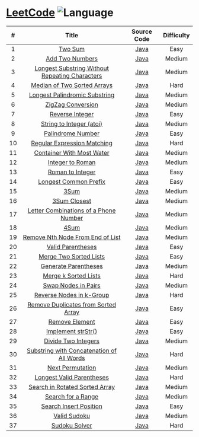 # [LeetCode](https://leetcode.com/problemset/all/) ![Language](https://img.shields.io/badge/language-java-orange.svg) 

| # | Title | Source Code | Difficulty |
|:---:|:---:|:---:|:---:|
| 1 | [Two Sum](https://leetcode.com/problems/two-sum/description/) | [Java](java/com/yangchd/leetcode/easy/TwoSum.java) | Easy |
| 2 | [Add Two Numbers](https://leetcode.com/problems/add-two-numbers/description/) | [Java](java/com/yangchd/leetcode/medium/AddTwoNumbers.java) | Medium |
| 3 | [Longest Substring Without Repeating Characters](https://leetcode.com/problems/longest-substring-without-repeating-characters/description/) | [Java](java/com/yangchd/leetcode/medium/LongestSubstringWithoutRepeatingCharacters.java) | Medium |
| 4 | [Median of Two Sorted Arrays](https://leetcode.com/problems/median-of-two-sorted-arrays/description/) | [Java](java/com/yangchd/leetcode/hard/MedianOfTwoSortedArrays.java) | Hard |
| 5 | [Longest Palindromic Substring](https://leetcode.com/problems/longest-palindromic-substring/description/) | [Java](java/com/yangchd/leetcode/medium/LongestPalindromicSubstring.java) | Medium |
| 6 | [ZigZag Conversion](https://leetcode.com/problems/zigzag-conversion/description/) | [Java](java/com/yangchd/leetcode/medium/ZigZagConversion.java) | Medium |
| 7 | [Reverse Integer](https://leetcode.com/problems/reverse-integer/description/) | [Java](java/com/yangchd/leetcode/easy/ReverseInteger.java) | Easy |
| 8 | [String to Integer (atoi)](https://leetcode.com/problems/string-to-integer-atoi/description/) | [Java](java/com/yangchd/leetcode/medium/StringToInteger.java) | Medium |
| 9 | [Palindrome Number](https://leetcode.com/problems/palindrome-number/description/) | [Java](java/com/yangchd/leetcode/easy/PalindromeNumber.java) | Easy |
| 10 | [Regular Expression Matching](https://leetcode.com/problems/regular-expression-matching/description/) | [Java](java/com/yangchd/leetcode/hard/RegularExpressionMatching.java) | Hard |
| 11 | [Container With Most Water](https://leetcode.com/problems/container-with-most-water/description/) | [Java](java/com/yangchd/leetcode/medium/ContainerWithMostWater.java) | Medium |
| 12 | [Integer to Roman](https://leetcode.com/problems/integer-to-roman/description/) | [Java](java/com/yangchd/leetcode/medium/IntegerToRoman.java) | Medium |
| 13 | [Roman to Integer](https://leetcode.com/problems/roman-to-integer/description/) | [Java](java/com/yangchd/leetcode/easy/RomanToInteger.java) | Easy |
| 14 | [Longest Common Prefix](https://leetcode.com/problems/longest-common-prefix/description/) | [Java](java/com/yangchd/leetcode/easy/LongestCommonPrefix.java) | Easy |
| 15 | [3Sum](https://leetcode.com/problems/3sum/description/) | [Java](java/com/yangchd/leetcode/medium/ThreeSum.java) | Medium |
| 16 | [3Sum Closest](https://leetcode.com/problems/3sum-closest/description/) | [Java](java/com/yangchd/leetcode/medium/ThreeSumClosest.java) | Medium |
| 17 | [Letter Combinations of a Phone Number](https://leetcode.com/problems/letter-combinations-of-a-phone-number/description/) | [Java](java/com/yangchd/leetcode/medium/LetterCombinationsOfAPhoneNumber.java) | Medium |
| 18 | [4Sum](https://leetcode.com/problems/4sum/description/) | [Java](java/com/yangchd/leetcode/medium/FourSum.java) | Medium |
| 19 | [Remove Nth Node From End of List](https://leetcode.com/problems/remove-nth-node-from-end-of-list/description/) | [Java](java/com/yangchd/leetcode/medium/RemoveNthNodeFromEndOfList.java) | Medium |
| 20 | [Valid Parentheses](https://leetcode.com/problems/valid-parentheses/description/) | [Java](java/com/yangchd/leetcode/easy/ValidParentheses.java) | Easy |
| 21 | [Merge Two Sorted Lists](https://leetcode.com/problems/merge-two-sorted-lists/description/) | [Java](java/com/yangchd/leetcode/easy/MergeTwoSortedLists.java) | Easy |
| 22 | [Generate Parentheses](https://leetcode.com/problems/generate-parentheses/description/) | [Java](java/com/yangchd/leetcode/medium/GenerateParentheses.java) | Medium |
| 23 | [Merge k Sorted Lists](https://leetcode.com/problems/merge-k-sorted-lists/description/) | [Java](java/com/yangchd/leetcode/hard/MergekSortedLists.java) | Hard |
| 24 | [Swap Nodes in Pairs](https://leetcode.com/problems/swap-nodes-in-pairs/description/) | [Java](java/com/yangchd/leetcode/medium/SwapNodesInPairs.java) | Medium |
| 25 | [Reverse Nodes in k-Group](https://leetcode.com/problems/reverse-nodes-in-k-group/description/) | [Java](java/com/yangchd/leetcode/hard/ReverseNodesInKGroup.java) | Hard |
| 26 | [Remove Duplicates from Sorted Array](https://leetcode.com/problems/remove-duplicates-from-sorted-array/description/) | [Java](java/com/yangchd/leetcode/easy/RemoveDuplicatesFromSortedArray.java) | Easy |
| 27 | [Remove Element](https://leetcode.com/problems/remove-element/description/) | [Java](java/com/yangchd/leetcode/easy/RemoveDuplicatesFromSortedArray.java) | Easy |
| 28 | [Implement strStr()](https://leetcode.com/problems/implement-strstr/description/) | [Java](java/com/yangchd/leetcode/easy/ImplementStr.java) | Easy |
| 29 | [Divide Two Integers](https://leetcode.com/problems/divide-two-integers/description/) | [Java](java/com/yangchd/leetcode/medium/DivideTwoIntegers.java) | Medium |
| 30 | [Substring with Concatenation of All Words](https://leetcode.com/problems/substring-with-concatenation-of-all-words/description/) | [Java](java/com/yangchd/leetcode/hard/SubstringWithConcatenationOfAllWords.java) | Hard |
| 31 | [Next Permutation](https://leetcode.com/problems/next-permutation/description/) | [Java](java/com/yangchd/leetcode/medium/NextPermutation.java) | Medium |
| 32 | [Longest Valid Parentheses](https://leetcode.com/problems/longest-valid-parentheses/description/) | [Java](java/com/yangchd/leetcode/hard/LongestValidParentheses.java) | Hard |
| 33 | [Search in Rotated Sorted Array](https://leetcode.com/problems/search-in-rotated-sorted-array/description/) | [Java](java/com/yangchd/leetcode/medium/SearchInRotatedSortedArray.java) | Medium |
| 34 | [Search for a Range](https://leetcode.com/problems/search-for-a-range/description/) | [Java](java/com/yangchd/leetcode/medium/SearchForARange.java) | Medium |
| 35 | [Search Insert Position](https://leetcode.com/problems/search-insert-position/description/) | [Java](java/com/yangchd/leetcode/easy/SearchInsertPosition.java) | Easy |
| 36 | [Valid Sudoku](https://leetcode.com/problems/valid-sudoku/description/) | [Java](java/com/yangchd/leetcode/medium/ValidSudoku.java) | Medium |
| 37 | [Sudoku Solver](https://leetcode.com/problems/sudoku-solver/description/) | [Java](java/com/yangchd/leetcode/hard/SudokuSolver.java) | Hard |
